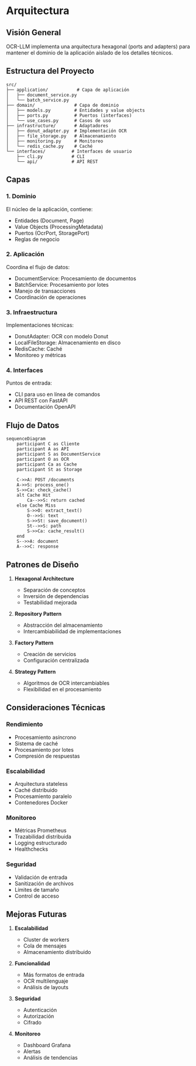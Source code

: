 # Arquitectura

## Visión General

OCR-LLM implementa una arquitectura hexagonal (ports and adapters) para mantener el dominio de la aplicación aislado de los detalles técnicos.

## Estructura del Proyecto

```
src/
├── application/           # Capa de aplicación
│   ├── document_service.py
│   └── batch_service.py
├── domain/               # Capa de dominio
│   ├── models.py         # Entidades y value objects
│   ├── ports.py          # Puertos (interfaces)
│   └── use_cases.py      # Casos de uso
├── infrastructure/       # Adaptadores
│   ├── donut_adapter.py  # Implementación OCR
│   ├── file_storage.py   # Almacenamiento
│   ├── monitoring.py     # Monitoreo
│   └── redis_cache.py    # Caché
└── interfaces/          # Interfaces de usuario
    ├── cli.py           # CLI
    └── api/             # API REST
```

## Capas

### 1. Dominio

El núcleo de la aplicación, contiene:
- Entidades (Document, Page)
- Value Objects (ProcessingMetadata)
- Puertos (OcrPort, StoragePort)
- Reglas de negocio

### 2. Aplicación

Coordina el flujo de datos:
- DocumentService: Procesamiento de documentos
- BatchService: Procesamiento por lotes
- Manejo de transacciones
- Coordinación de operaciones

### 3. Infraestructura

Implementaciones técnicas:
- DonutAdapter: OCR con modelo Donut
- LocalFileStorage: Almacenamiento en disco
- RedisCache: Caché
- Monitoreo y métricas

### 4. Interfaces

Puntos de entrada:
- CLI para uso en línea de comandos
- API REST con FastAPI
- Documentación OpenAPI

## Flujo de Datos

```mermaid
sequenceDiagram
    participant C as Cliente
    participant A as API
    participant S as DocumentService
    participant O as OCR
    participant Ca as Cache
    participant St as Storage
    
    C->>A: POST /documents
    A->>S: process_one()
    S->>Ca: check_cache()
    alt Cache Hit
        Ca-->>S: return cached
    else Cache Miss
        S->>O: extract_text()
        O-->>S: text
        S->>St: save_document()
        St-->>S: path
        S->>Ca: cache_result()
    end
    S-->>A: document
    A-->>C: response
```

## Patrones de Diseño

1. **Hexagonal Architecture**
   - Separación de conceptos
   - Inversión de dependencias
   - Testabilidad mejorada

2. **Repository Pattern**
   - Abstracción del almacenamiento
   - Intercambiabilidad de implementaciones

3. **Factory Pattern**
   - Creación de servicios
   - Configuración centralizada

4. **Strategy Pattern**
   - Algoritmos de OCR intercambiables
   - Flexibilidad en el procesamiento

## Consideraciones Técnicas

### Rendimiento

- Procesamiento asíncrono
- Sistema de caché
- Procesamiento por lotes
- Compresión de respuestas

### Escalabilidad

- Arquitectura stateless
- Caché distribuido
- Procesamiento paralelo
- Contenedores Docker

### Monitoreo

- Métricas Prometheus
- Trazabilidad distribuida
- Logging estructurado
- Healthchecks

### Seguridad

- Validación de entrada
- Sanitización de archivos
- Límites de tamaño
- Control de acceso

## Mejoras Futuras

1. **Escalabilidad**
   - Cluster de workers
   - Cola de mensajes
   - Almacenamiento distribuido

2. **Funcionalidad**
   - Más formatos de entrada
   - OCR multilenguaje
   - Análisis de layouts

3. **Seguridad**
   - Autenticación
   - Autorización
   - Cifrado

4. **Monitoreo**
   - Dashboard Grafana
   - Alertas
   - Análisis de tendencias
